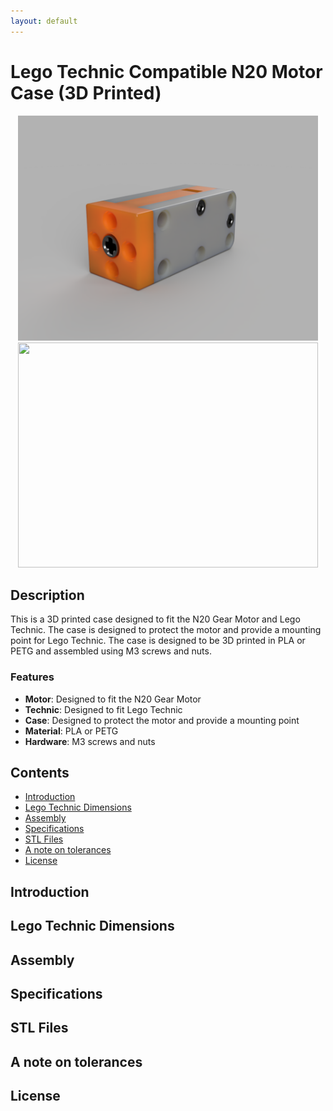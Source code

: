 ```yaml
---
layout: default
---
```


# Lego Technic Compatible N20 Motor Case (3D Printed) <!-- omit in toc -->

<p align="center">
  <img src="media/Render.png" width="480" height="360"/><img src="media/Explode.webm" width="480" height="360"/>
</p>

## Description <!-- omit in toc -->

This is a 3D printed case designed to fit the N20 Gear Motor and Lego Technic. The case is designed to protect the motor and provide a mounting point for Lego Technic. The case is designed to be 3D printed in PLA or PETG and assembled using M3 screws and nuts.

### Features
- **Motor**: Designed to fit the N20 Gear Motor
- **Technic**: Designed to fit Lego Technic
- **Case**: Designed to protect the motor and provide a mounting point
- **Material**: PLA or PETG
- **Hardware**: M3 screws and nuts

## Contents <!-- omit in toc -->
- [Introduction](#introduction)
- [Lego Technic Dimensions](#lego-technic-dimensions)
- [Assembly](#assembly)
- [Specifications](#specifications)
- [STL Files](#stl-files)
- [A note on tolerances](#a-note-on-tolerances)
- [License](#license)

## Introduction

## Lego Technic Dimensions

## Assembly

## Specifications

## STL Files

## A note on tolerances

## License
